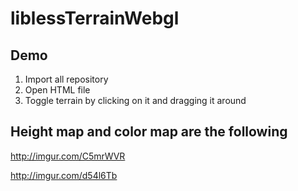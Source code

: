 # liblessTerrainWebgl


## Demo

1. Import all repository
2. Open HTML file
3. Toggle terrain by clicking on it and dragging it around


## Height map and color map are the following

http://imgur.com/C5mrWVR

http://imgur.com/d54l6Tb
